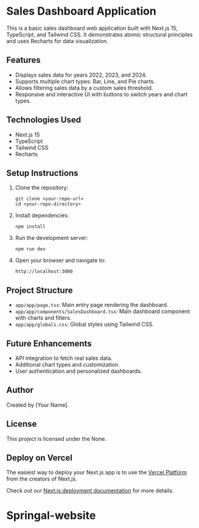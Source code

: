 # Sales Dashboard Application

This is a basic sales dashboard web application built with Next.js 15, TypeScript, and Tailwind CSS. It demonstrates atomic structural principles and uses Recharts for data visualization.

## Features

- Displays sales data for years 2022, 2023, and 2024.
- Supports multiple chart types: Bar, Line, and Pie charts.
- Allows filtering sales data by a custom sales threshold.
- Responsive and interactive UI with buttons to switch years and chart types.

## Technologies Used

- Next.js 15
- TypeScript
- Tailwind CSS
- Recharts

## Setup Instructions

1. Clone the repository:
   ```
   git clone <your-repo-url>
   cd <your-repo-directory>
   ```

2. Install dependencies:
   ```
   npm install
   ```

3. Run the development server:
   ```
   npm run dev
   ```

4. Open your browser and navigate to:
   ```
   http://localhost:3000
   ```

## Project Structure

- `app/app/page.tsx`: Main entry page rendering the dashboard.
- `app/app/components/SalesDashboard.tsx`: Main dashboard component with charts and filters.
- `app/app/globals.css`: Global styles using Tailwind CSS.

## Future Enhancements

- API integration to fetch real sales data.
- Additional chart types and customization.
- User authentication and personalized dashboards.

## Author

Created by [Your Name].

## License

This project is licensed under the None.


## Deploy on Vercel

The easiest way to deploy your Next.js app is to use the [Vercel Platform](https://vercel.com/new?utm_medium=default-template&filter=next.js&utm_source=create-next-app&utm_campaign=create-next-app-readme) from the creators of Next.js.

Check out our [Next.js deployment documentation](https://nextjs.org/docs/app/building-your-application/deploying) for more details.
# Springal-website
